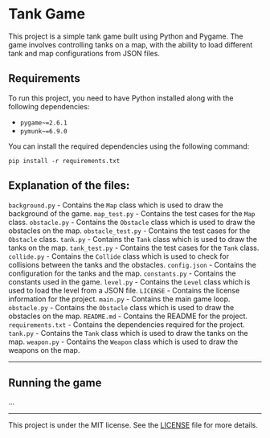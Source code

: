 # Tank Game

This project is a simple tank game built using Python and Pygame. The game involves controlling tanks on a map, with the ability to load different tank and map configurations from JSON files.

## Requirements

To run this project, you need to have Python installed along with the following dependencies:

- `pygame~=2.6.1`
- `pymunk~=6.9.0`

You can install the required dependencies using the following command:

```
pip install -r requirements.txt
```

## Explanation of the files:
`background.py` - Contains the `Map` class which is used to draw the background of the game.
`map_test.py` - Contains the test cases for the `Map` class.
`obstacle.py` - Contains the `Obstacle` class which is used to draw the obstacles on the map.
`obstacle_test.py` - Contains the test cases for the `Obstacle` class.
`tank.py` - Contains the `Tank` class which is used to draw the tanks on the map.
`tank_test.py` - Contains the test cases for the `Tank` class.
`collide.py` - Contains the `Collide` class which is used to check for collisions between the tanks and the obstacles.
`config.json` - Contains the configuration for the tanks and the map.
`constants.py` - Contains the constants used in the game.
`level.py` - Contains the `Level` class which is used to load the level from a JSON file.
`LICENSE` - Contains the license information for the project.
`main.py` - Contains the main game loop.
`obstacle.py` - Contains the `Obstacle` class which is used to draw the obstacles on the map.
`README.md` - Contains the README for the project.
`requirements.txt` - Contains the dependencies required for the project.
`tank.py` - Contains the `Tank` class which is used to draw the tanks on the map.
`weapon.py` - Contains the `Weapon` class which is used to draw the weapons on the map.

---

## Running the game
...

---

This project is under the MIT license. See the [LICENSE](LICENSE) file for more details.
